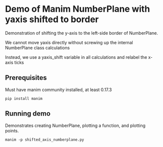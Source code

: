 # Demo of Manim NumberPlane with yaxis shifted to border

Demonstration of shifting the y-axis to the left-side border of NumberPlane.

We cannot move yaxis directly without screwing up the internal NumberPlane class calculations

Instead, we use a yaxis_shift variable in all calculations and relabel the x-axis ticks

## Prerequisites

Must have manim community installed, at least 0.17.3

```shell
pip install manim
```

## Running demo

Demonstrates creating NumberPlane, plotting a function, and plotting points.

```shell
manim -p shifted_axis_numberplane.py
```

